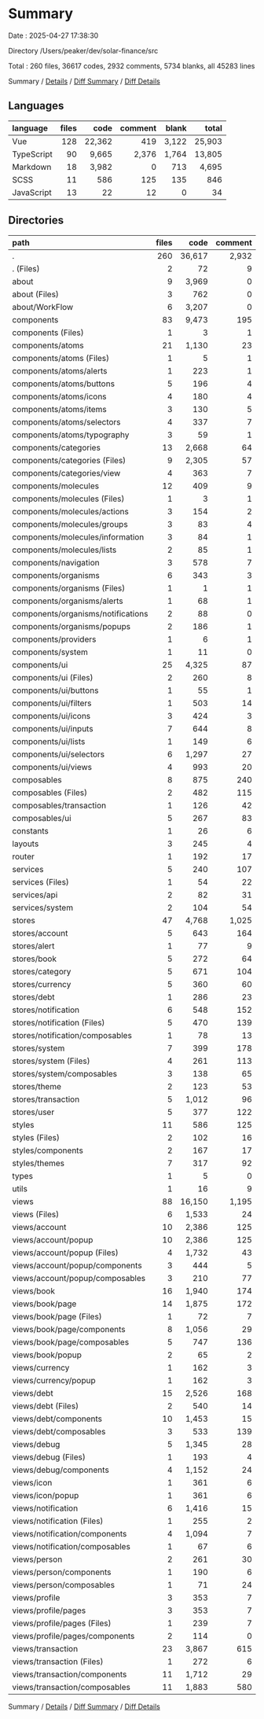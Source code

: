 # Summary

Date : 2025-04-27 17:38:30

Directory /Users/peaker/dev/solar-finance/src

Total : 260 files,  36617 codes, 2932 comments, 5734 blanks, all 45283 lines

Summary / [Details](details.md) / [Diff Summary](diff.md) / [Diff Details](diff-details.md)

## Languages
| language | files | code | comment | blank | total |
| :--- | ---: | ---: | ---: | ---: | ---: |
| Vue | 128 | 22,362 | 419 | 3,122 | 25,903 |
| TypeScript | 90 | 9,665 | 2,376 | 1,764 | 13,805 |
| Markdown | 18 | 3,982 | 0 | 713 | 4,695 |
| SCSS | 11 | 586 | 125 | 135 | 846 |
| JavaScript | 13 | 22 | 12 | 0 | 34 |

## Directories
| path | files | code | comment | blank | total |
| :--- | ---: | ---: | ---: | ---: | ---: |
| . | 260 | 36,617 | 2,932 | 5,734 | 45,283 |
| . (Files) | 2 | 72 | 9 | 9 | 90 |
| about | 9 | 3,969 | 0 | 713 | 4,682 |
| about (Files) | 3 | 762 | 0 | 152 | 914 |
| about/WorkFlow | 6 | 3,207 | 0 | 561 | 3,768 |
| components | 83 | 9,473 | 195 | 1,286 | 10,954 |
| components (Files) | 1 | 3 | 1 | 0 | 4 |
| components/atoms | 21 | 1,130 | 23 | 129 | 1,282 |
| components/atoms (Files) | 1 | 5 | 1 | 0 | 6 |
| components/atoms/alerts | 1 | 223 | 1 | 26 | 250 |
| components/atoms/buttons | 5 | 196 | 4 | 22 | 222 |
| components/atoms/icons | 4 | 180 | 4 | 13 | 197 |
| components/atoms/items | 3 | 130 | 5 | 20 | 155 |
| components/atoms/selectors | 4 | 337 | 7 | 40 | 384 |
| components/atoms/typography | 3 | 59 | 1 | 8 | 68 |
| components/categories | 13 | 2,668 | 64 | 403 | 3,135 |
| components/categories (Files) | 9 | 2,305 | 57 | 357 | 2,719 |
| components/categories/view | 4 | 363 | 7 | 46 | 416 |
| components/molecules | 12 | 409 | 9 | 44 | 462 |
| components/molecules (Files) | 1 | 3 | 1 | 0 | 4 |
| components/molecules/actions | 3 | 154 | 2 | 13 | 169 |
| components/molecules/groups | 3 | 83 | 4 | 12 | 99 |
| components/molecules/information | 3 | 84 | 1 | 7 | 92 |
| components/molecules/lists | 2 | 85 | 1 | 12 | 98 |
| components/navigation | 3 | 578 | 7 | 61 | 646 |
| components/organisms | 6 | 343 | 3 | 39 | 385 |
| components/organisms (Files) | 1 | 1 | 1 | 0 | 2 |
| components/organisms/alerts | 1 | 68 | 1 | 11 | 80 |
| components/organisms/notifications | 2 | 88 | 0 | 5 | 93 |
| components/organisms/popups | 2 | 186 | 1 | 23 | 210 |
| components/providers | 1 | 6 | 1 | 1 | 8 |
| components/system | 1 | 11 | 0 | 3 | 14 |
| components/ui | 25 | 4,325 | 87 | 606 | 5,018 |
| components/ui (Files) | 2 | 260 | 8 | 32 | 300 |
| components/ui/buttons | 1 | 55 | 1 | 6 | 62 |
| components/ui/filters | 1 | 503 | 14 | 73 | 590 |
| components/ui/icons | 3 | 424 | 3 | 63 | 490 |
| components/ui/inputs | 7 | 644 | 8 | 90 | 742 |
| components/ui/lists | 1 | 149 | 6 | 20 | 175 |
| components/ui/selectors | 6 | 1,297 | 27 | 189 | 1,513 |
| components/ui/views | 4 | 993 | 20 | 133 | 1,146 |
| composables | 8 | 875 | 240 | 189 | 1,304 |
| composables (Files) | 2 | 482 | 115 | 102 | 699 |
| composables/transaction | 1 | 126 | 42 | 25 | 193 |
| composables/ui | 5 | 267 | 83 | 62 | 412 |
| constants | 1 | 26 | 6 | 6 | 38 |
| layouts | 3 | 245 | 4 | 34 | 283 |
| router | 1 | 192 | 17 | 10 | 219 |
| services | 5 | 240 | 107 | 70 | 417 |
| services (Files) | 1 | 54 | 22 | 11 | 87 |
| services/api | 2 | 82 | 31 | 36 | 149 |
| services/system | 2 | 104 | 54 | 23 | 181 |
| stores | 47 | 4,768 | 1,025 | 757 | 6,550 |
| stores/account | 5 | 643 | 164 | 119 | 926 |
| stores/alert | 1 | 77 | 9 | 15 | 101 |
| stores/book | 5 | 272 | 64 | 42 | 378 |
| stores/category | 5 | 671 | 104 | 120 | 895 |
| stores/currency | 5 | 360 | 60 | 69 | 489 |
| stores/debt | 1 | 286 | 23 | 30 | 339 |
| stores/notification | 6 | 548 | 152 | 91 | 791 |
| stores/notification (Files) | 5 | 470 | 139 | 79 | 688 |
| stores/notification/composables | 1 | 78 | 13 | 12 | 103 |
| stores/system | 7 | 399 | 178 | 91 | 668 |
| stores/system (Files) | 4 | 261 | 113 | 54 | 428 |
| stores/system/composables | 3 | 138 | 65 | 37 | 240 |
| stores/theme | 2 | 123 | 53 | 34 | 210 |
| stores/transaction | 5 | 1,012 | 96 | 76 | 1,184 |
| stores/user | 5 | 377 | 122 | 70 | 569 |
| styles | 11 | 586 | 125 | 135 | 846 |
| styles (Files) | 2 | 102 | 16 | 22 | 140 |
| styles/components | 2 | 167 | 17 | 28 | 212 |
| styles/themes | 7 | 317 | 92 | 85 | 494 |
| types | 1 | 5 | 0 | 0 | 5 |
| utils | 1 | 16 | 9 | 4 | 29 |
| views | 88 | 16,150 | 1,195 | 2,521 | 19,866 |
| views (Files) | 6 | 1,533 | 24 | 172 | 1,729 |
| views/account | 10 | 2,386 | 125 | 394 | 2,905 |
| views/account/popup | 10 | 2,386 | 125 | 394 | 2,905 |
| views/account/popup (Files) | 4 | 1,732 | 43 | 285 | 2,060 |
| views/account/popup/components | 3 | 444 | 5 | 69 | 518 |
| views/account/popup/composables | 3 | 210 | 77 | 40 | 327 |
| views/book | 16 | 1,940 | 174 | 391 | 2,505 |
| views/book/page | 14 | 1,875 | 172 | 381 | 2,428 |
| views/book/page (Files) | 1 | 72 | 7 | 17 | 96 |
| views/book/page/components | 8 | 1,056 | 29 | 181 | 1,266 |
| views/book/page/composables | 5 | 747 | 136 | 183 | 1,066 |
| views/book/popup | 2 | 65 | 2 | 10 | 77 |
| views/currency | 1 | 162 | 3 | 25 | 190 |
| views/currency/popup | 1 | 162 | 3 | 25 | 190 |
| views/debt | 15 | 2,526 | 168 | 420 | 3,114 |
| views/debt (Files) | 2 | 540 | 14 | 82 | 636 |
| views/debt/components | 10 | 1,453 | 15 | 251 | 1,719 |
| views/debt/composables | 3 | 533 | 139 | 87 | 759 |
| views/debug | 5 | 1,345 | 28 | 141 | 1,514 |
| views/debug (Files) | 1 | 193 | 4 | 23 | 220 |
| views/debug/components | 4 | 1,152 | 24 | 118 | 1,294 |
| views/icon | 1 | 361 | 6 | 52 | 419 |
| views/icon/popup | 1 | 361 | 6 | 52 | 419 |
| views/notification | 6 | 1,416 | 15 | 184 | 1,615 |
| views/notification (Files) | 1 | 255 | 2 | 42 | 299 |
| views/notification/components | 4 | 1,094 | 7 | 132 | 1,233 |
| views/notification/composables | 1 | 67 | 6 | 10 | 83 |
| views/person | 2 | 261 | 30 | 42 | 333 |
| views/person/components | 1 | 190 | 6 | 28 | 224 |
| views/person/composables | 1 | 71 | 24 | 14 | 109 |
| views/profile | 3 | 353 | 7 | 63 | 423 |
| views/profile/pages | 3 | 353 | 7 | 63 | 423 |
| views/profile/pages (Files) | 1 | 239 | 7 | 49 | 295 |
| views/profile/pages/components | 2 | 114 | 0 | 14 | 128 |
| views/transaction | 23 | 3,867 | 615 | 637 | 5,119 |
| views/transaction (Files) | 1 | 272 | 6 | 34 | 312 |
| views/transaction/components | 11 | 1,712 | 29 | 218 | 1,959 |
| views/transaction/composables | 11 | 1,883 | 580 | 385 | 2,848 |

Summary / [Details](details.md) / [Diff Summary](diff.md) / [Diff Details](diff-details.md)